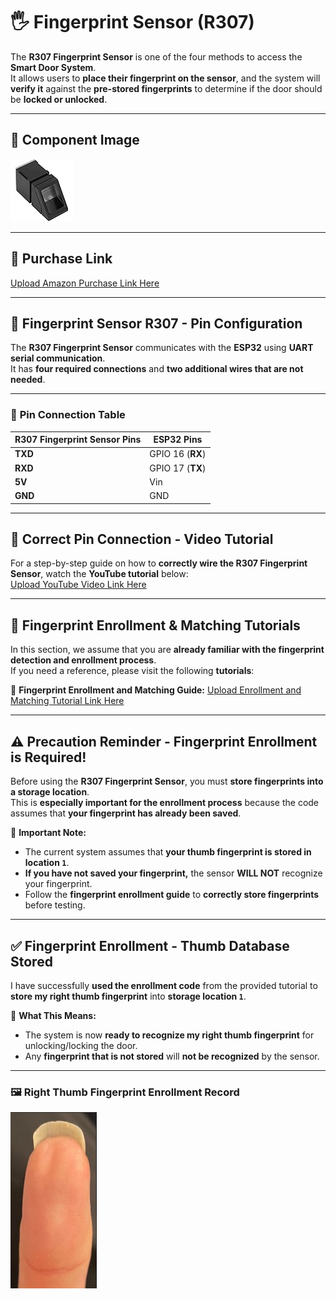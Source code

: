 # 🖐️ Fingerprint Sensor (R307)

The **R307 Fingerprint Sensor** is one of the four methods to access the **Smart Door System**.  
It allows users to **place their fingerprint on the sensor**, and the system will **verify it** against the **pre-stored fingerprints** to determine if the door should be **locked or unlocked**.

---

## 📸 Component Image  
![Upload Fingerprint Sensor Image Here](https://github.com/Hotsunlok/ESP32-smart-door-system/blob/6ca8ccffe5c2c3b5e3d2222b82a1830413777334/41JBJ81tQzL._AC_US100_.jpg)  

---

## 🛒 Purchase Link  
[Upload Amazon Purchase Link Here](https://www.amazon.co.uk/Fingerprint-Optical-Control-Attendance-Recognition/dp/B07SDG2LWM)

---

## 🔌 Fingerprint Sensor R307 - Pin Configuration

The **R307 Fingerprint Sensor** communicates with the **ESP32** using **UART serial communication**.  
It has **four required connections** and **two additional wires that are not needed**.

---

### 📌 **Pin Connection Table**
| **R307 Fingerprint Sensor Pins** | **ESP32 Pins** |
|----------------------------|----------------|
| **TXD**  | GPIO 16 (**RX**) |
| **RXD**  | GPIO 17 (**TX**) |
| **5V**   | Vin |
| **GND**  | GND |

---

## 🎥 **Correct Pin Connection - Video Tutorial**
For a step-by-step guide on how to **correctly wire the R307 Fingerprint Sensor**, watch the **YouTube tutorial** below:  
[Upload YouTube Video Link Here](https://www.youtube.com/watch?v=s5zPQPJ4h9k&t=1s)

---

## 📖 **Fingerprint Enrollment & Matching Tutorials**
In this section, we assume that you are **already familiar with the fingerprint detection and enrollment process**.  
If you need a reference, please visit the following **tutorials**:

🔹 **Fingerprint Enrollment and Matching Guide:** [Upload Enrollment and Matching Tutorial Link Here](https://www.instructables.com/Interfacing-Fingerprint-Sensor-With-Arduino/)  

---

## ⚠️ **Precaution Reminder - Fingerprint Enrollment is Required!**

Before using the **R307 Fingerprint Sensor**, you must **store fingerprints into a storage location**.  
This is **especially important for the enrollment process** because the code assumes that **your fingerprint has already been saved**.

📌 **Important Note:**  
- The current system assumes that **your thumb fingerprint is stored in location `1`**.  
- **If you have not saved your fingerprint,** the sensor **WILL NOT** recognize your fingerprint.  
- Follow the **fingerprint enrollment guide** to **correctly store fingerprints** before testing.

---

## ✅ **Fingerprint Enrollment - Thumb Database Stored**  

I have successfully **used the enrollment code** from the provided tutorial to **store my right thumb fingerprint** into **storage location `1`**.  

📌 **What This Means:**  
- The system is now **ready to recognize my right thumb fingerprint** for unlocking/locking the door.  
- Any **fingerprint that is not stored** will **not be recognized** by the sensor.  

---

### 🖼 **Right Thumb Fingerprint Enrollment Record**  
![Thumb Fingerprint Enrollment](https://github.com/Hotsunlok/ESP32-smart-door-system/blob/5f299af6d74d09be147f61894c4203287f9f7841/correctfinger.jpg)


